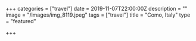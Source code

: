 +++
categories = ["travel"]
date = 2019-11-07T22:00:00Z
description = ""
image = "/images/img_8119.jpeg"
tags = ["travel"]
title = "Como, Italy"
type = "featured"

+++
